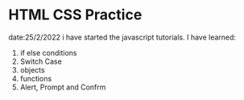 # HTML CSS Practice

date:25/2/2022
i have started the javascript tutorials.
I have learned:
1) if else conditions
2) Switch Case
3) objects
4) functions
5) Alert, Prompt and Confrm
